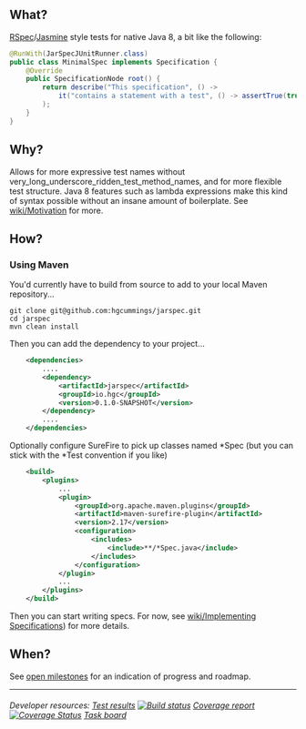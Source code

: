 ## What?
[RSpec](http://rspec.info/)/[Jasmine](http://jasmine.github.io/2.0/introduction.html) style tests for native Java 8, a bit like the following:

```java
@RunWith(JarSpecJUnitRunner.class)
public class MinimalSpec implements Specification {
    @Override
    public SpecificationNode root() {
        return describe("This specification", () ->
            it("contains a statement with a test", () -> assertTrue(true))
        );
    }
}
```

## Why?

Allows for more expressive test names without very_long_underscore_ridden_test_method_names, and for more flexible test structure. Java 8 features such as lambda expressions make this kind of syntax possible without an insane amount of boilerplate. See [wiki/Motivation](https://github.com/hgcummings/jarspec/wiki/Motivation) for more.

## How?

### Using Maven

You'd currently have to build from source to add to your local Maven repository...

```
git clone git@github.com:hgcummings/jarspec.git
cd jarspec
mvn clean install
```

Then you can add the dependency to your project...

```xml
    <dependencies>
        ....
        <dependency>
            <artifactId>jarspec</artifactId>
            <groupId>io.hgc</groupId>
            <version>0.1.0-SNAPSHOT</version>
        </dependency>
        ....
    </dependencies>
```

Optionally configure SureFire to pick up classes named *Spec (but you can stick with the *Test convention if you like)

```xml
    <build>
        <plugins>
            ...
            <plugin>
                <groupId>org.apache.maven.plugins</groupId>
                <artifactId>maven-surefire-plugin</artifactId>
                <version>2.17</version>
                <configuration>
                    <includes>
                        <include>**/*Spec.java</include>
                    </includes>
                </configuration>
            </plugin>
            ...
        </plugins>
    </build>
```

Then you can start writing specs. For now, see [wiki/Implementing Specifications](https://github.com/hgcummings/jarspec/wiki/Implementing-Specifications)) for more details.

## When?

See [open milestones](https://github.com/hgcummings/jarspec/issues/milestones) for an indication of progress and roadmap.

---
###### Developer resources: [Test results](http://hgc.io/jarspec/surefire-report.html) [![Build status](https://travis-ci.org/hgcummings/jarspec.svg?branch=master)](https://travis-ci.org/hgcummings/jarspec) [Coverage report](http://hgc.io/jarspec/jacoco/index.html) [![Coverage Status](https://coveralls.io/repos/hgcummings/jarspec/badge.png?branch=master)](https://coveralls.io/r/hgcummings/jarspec?branch=master) [Task board](https://huboard.com/hgcummings/jarspec)